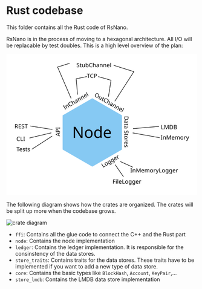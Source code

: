 # Rust codebase

This folder contains all the Rust code of RsNano. 

RsNano is in the process of moving to a hexagonal architecture. All I/O will be replacable by test doubles. This is a high level overview of the plan:

![hexagon](doc/hexagon.svg)

The following diagram shows how the crates are organized. The crates will be split up more when the codebase grows.

![crate diagram](http://www.plantuml.com/plantuml/proxy?cache=no&src=https://raw.github.com/simpago/rsnano-node/develop/rust/doc/crates.puml)

* `ffi`: Contains all the glue code to connect the C++ and the Rust part
* `node`: Contains the node implementation
* `ledger`: Contains the ledger implementation. It is responsible for the consinstency of the data stores.
* `store_traits`: Contains traits for the data stores. These traits have to be implemented if you want to add a new type of data store.
* `core`: Contains the basic types like `BlockHash`, `Account`, `KeyPair`,...
* `store_lmdb`: Contains the LMDB data store implementation